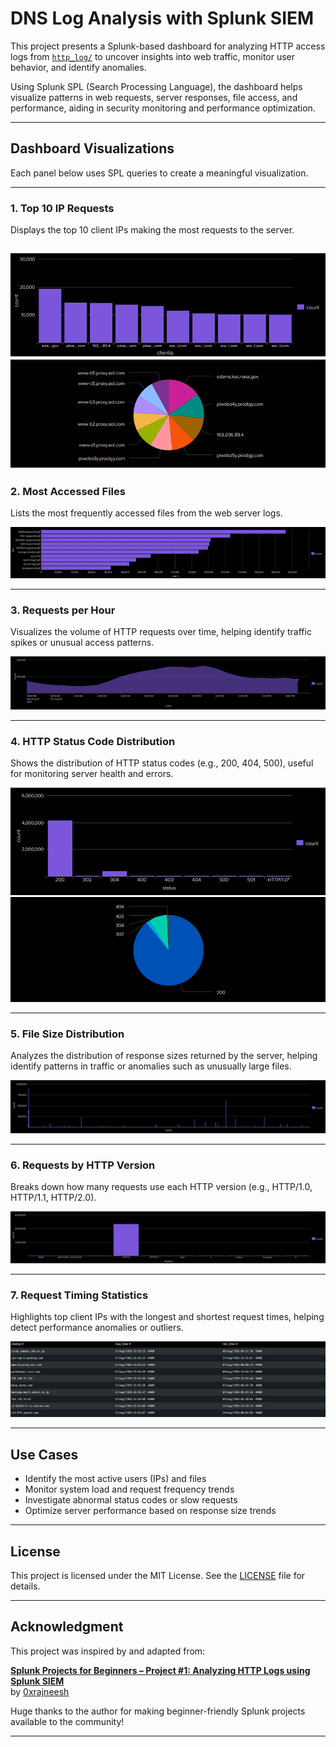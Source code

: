 #  DNS Log Analysis with Splunk SIEM


This project presents a Splunk-based dashboard for analyzing HTTP access logs from [`http_log/`](https://github.com/sanjanamarri2521/HTTP_Log_Analysis/tree/main/http_log) to uncover insights into web traffic, monitor user behavior, and identify anomalies.

Using Splunk SPL (Search Processing Language), the dashboard helps visualize patterns in web requests, server responses, file access, and performance, aiding in security monitoring and performance optimization.



---

## Dashboard Visualizations

Each panel below uses SPL queries to create a meaningful visualization.

---

### 1. Top 10 IP Requests

Displays the top 10 client IPs making the most requests to the server.

![Top IP Requests (Count)](dashboard_screenshots/top_ip_requests_count.png)
![Top IP Requests (Comparision)](dashboard_screenshots/top_ip_requests_comparision.png)
---

### 2. Most Accessed Files

Lists the most frequently accessed files from the web server logs.

![Most Accessed Files](dashboard_screenshots/most_accessed_files.png)

---

### 3. Requests per Hour

Visualizes the volume of HTTP requests over time, helping identify traffic spikes or unusual access patterns.

![Requests Per Hour](dashboard_screenshots/requests_per_hour.png)

---

### 4. HTTP Status Code Distribution

Shows the distribution of HTTP status codes (e.g., 200, 404, 500), useful for monitoring server health and errors.

![Status Code Distribution (Count)](dashboard_screenshots/status_code_distribution_count.png)
![Status Code Distribution (Comparision)](dashboard_screenshots/status_code_distribution_comparision.png)

---
### 5. File Size Distribution

Analyzes the distribution of response sizes returned by the server, helping identify patterns in traffic or anomalies such as unusually large files.

![File Size Distribution](dashboard_screenshots/file_size_distribution.png)

---

### 6. Requests by HTTP Version

Breaks down how many requests use each HTTP version (e.g., HTTP/1.0, HTTP/1.1, HTTP/2.0).

![Requests by HTTP Version](dashboard_screenshots/http_version_distribution.png)

---

### 7. Request Timing Statistics

Highlights top client IPs with the longest and shortest request times, helping detect performance anomalies or outliers.

![Request Timing Statistics](dashboard_screenshots/request_timing_stats.png)


---

##  Use Cases

- Identify the most active users (IPs) and files  
- Monitor system load and request frequency trends  
- Investigate abnormal status codes or slow requests  
- Optimize server performance based on response size trends

---

## License

This project is licensed under the MIT License. See the [LICENSE](LICENSE) file for details.

---

##  Acknowledgment

This project was inspired by and adapted from:

**[Splunk Projects for Beginners – Project #1: Analyzing HTTP Logs using Splunk SIEM](https://github.com/0xrajneesh/Splunk-Projects-For-Beginners/blob/main/project%233-analyzing-http-logs-using-splunk-siem.md)**  
by [0xrajneesh](https://github.com/0xrajneesh)

Huge thanks to the author for making beginner-friendly Splunk projects available to the community!

---
